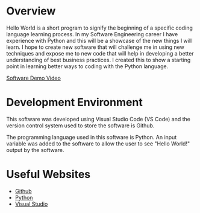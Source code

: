 # Overview

Hello World is a short program to signify the beginning of a specific coding language learning process.
In my Software Engineering career I have experience with Python and this will be a showcase of the new
things I will learn. I hope to create new software that will challenge me in using new techniques and
expose me to new code that will help in developing a better understanding of best business practices.
I created this to show a starting point in learning better ways to coding with the Python language.

[Software Demo Video](https://youtu.be/oN09pJc3smE)

# Development Environment

This software was developed using Visual Studio Code (VS Code) and the version control system used to
store the software is Github.

The programming language used in this software is Python. An input variable was added to the software to
allow the user to see "Hello World!" output by the software.

# Useful Websites

* [Github](https://github.com/)
* [Python](https://www.python.org/)
* [Visual Studio](https://code.visualstudio.com/download)